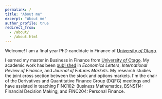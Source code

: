 ```yaml
---
permalink: /
title: "About me"
excerpt: "About me"
author_profile: true
redirect_from: 
  - /about/
  - /about.html
---
```


Welcome! I am a final year PhD candidate in Finance of [University *of* Otago](https://www.otago.ac.nz/). 

I earned my master in Business in Finance from
[University *of* Otago](https://www.otago.ac.nz/).
My academic work has been [published](publications) in
*Economics Letters*, *International Review of Finance*, and *Journal of Futures Markets*. My research studies the joint cross section between the stock and
options markets. I'm the chair of the Derivatives and Quantitative Finance Group (DQFG) meetings and have assisted in teaching FINC102: Business Mathematics, BSNS114: Financial Decision Making, and FINC204: Personal Finance.
